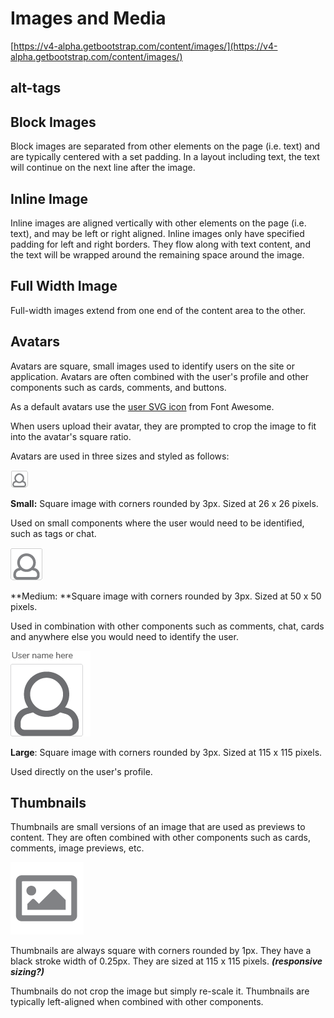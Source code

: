 # Images and Media

[https://v4-alpha.getbootstrap.com/content/images/](https://v4-alpha.getbootstrap.com/content/images/)

## alt-tags

## Block Images

Block images are separated from other elements on the page \(i.e. text\) and are typically centered with a set padding. In a layout including text, the text will continue on the next line after the image.

## Inline Image

Inline images are aligned vertically with other elements on the page \(i.e. text\), and may be left or right aligned. Inline images only have specified padding for left and right borders. They flow along with text content, and the text will be wrapped around the remaining space around the image.

## Full Width Image

Full-width images extend  from one end of the content area to the other.

## Avatars

Avatars are square, small images used to identify users on the site or application. Avatars are often combined with the user's profile and other components such as cards, comments, and buttons.

As a default avatars use the [user SVG icon](https://fontawesome.com/icons/user?style=solid) from Font Awesome.

When users upload their avatar, they are prompted to crop the image to fit into the avatar's square ratio.

Avatars are used in three sizes and styled as follows:

![](/assets/avatar_small.png)

**Small:**  Square image with corners rounded by 3px. Sized at 26 x 26 pixels.

Used on small components where the user would need to be identified, such as tags or chat.

![](/assets/avatar_medium.png)

**Medium: **Square image with corners rounded by 3px. Sized at 50 x 50 pixels.

Used in combination with other components such as comments, chat, cards and anywhere else you would need to identify the user.

![](/assets/avatar_large.png)

**Large**:  Square image with corners rounded by 3px. Sized at 115 x 115 pixels.

Used directly on the user's profile.

## Thumbnails

Thumbnails are small versions of an image that are used as previews to content. They are often combined with other components such as cards, comments, image previews, etc.

![](/assets/thumbnail_1.png)

Thumbnails are always square with corners rounded by 1px. They have a black stroke width of 0.25px. They are sized at 115 x 115 pixels. _**\(responsive sizing?\)**_

Thumbnails do not crop the image but simply re-scale it. Thumbnails are typically left-aligned when combined with other components.

